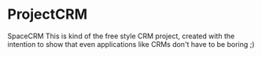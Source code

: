 # ProjectCRM
SpaceCRM
This is kind of the free style CRM project, created with the intention to show that even applications like CRMs don't have to be boring ;)
